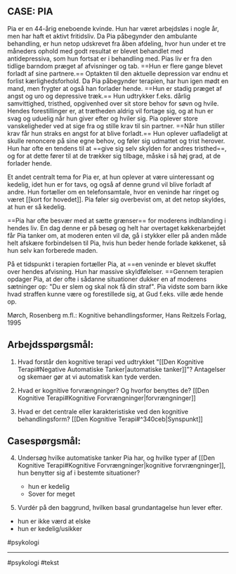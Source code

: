 
## CASE: PIA 

Pia er en 44-årig eneboende kvinde. Hun har været arbejdsløs i nogle år, men har haft et aktivt fritidsliv. Da Pia påbegynder den ambulante behandling, er hun netop udskrevet fra åben afdeling, hvor hun under et tre måneders ophold med godt resultat er blevet behandlet med antidepressiva, som hun fortsat er i behandling med. Pias liv er fra den tidlige barndom præget af afvisninger og tab. ==Hun er flere gange blevet forladt af sine partnere.== Optakten til den aktuelle depression var endnu et forlist kærlighedsforhold. Da Pia påbegynder terapien, har hun igen mødt en mand, men frygter at også han forlader hende. ==Hun er stadig præget af angst og uro og depressive træk.== Hun udtrykker f.eks. dårlig samvittighed, tristhed, opgivenhed over sit store behov for søvn og hvile. Hendes forestillinger er, at trætheden aldrig vil fortage sig, og at hun er svag og uduelig når hun giver efter og hviler sig. Pia oplever store vanskeligheder ved at sige fra og stille krav til sin partner. ==Når hun stiller krav får hun straks en angst for at blive forladt.== Hun oplever uafladeligt at skulle renoncere på sine egne behov, og føler sig udmattet og trist herover. Hun har ofte en tendens til at ==give sig selv skylden for andres tristhed==, og for at dette fører til at de trækker sig tilbage, måske i så høj grad, at de forlader hende. 

Et andet centralt tema for Pia er, at hun oplever at være uinteressant og kedelig, idet hun er for tavs, og også af denne grund vil blive forladt af andre. Hun fortæller om en telefonsamtale, hvor en veninde har ringet og været [[kort for hovedet]]. Pia føler sig overbevist om, at det netop skyldes, at hun er så kedelig. 

==Pia har ofte besvær med at sætte grænser== for moderens indblanding i hendes liv. En dag denne er på besøg og helt har overtaget køkkenarbejdet får Pia tanker om, at moderen enten vil dø, gå i stykker eller på anden måde helt afskære forbindelsen til Pia, hvis hun beder hende forlade køkkenet, så hun selv kan forberede maden. 

På et tidspunkt i terapien fortæller Pia, at ==en veninde er blevet skuffet over hendes afvisning. Hun har massive skyldfølelser. ==Gennem terapien opdager Pia, at der ofte i sådanne situationer dukker en af moderens sætninger op: "Du er slem og skal nok få din straf". Pia vidste som barn ikke hvad straffen kunne være og forestillede sig, at Gud f.eks. ville æde hende op. 

Mørch, Rosenberg m.fl.: Kognitive behandlingsformer, Hans Reitzels Forlag, 1995 

## Arbejdsspørgsmål: 

1. Hvad forstår den kognitive terapi ved udtrykket "[[Den Kognitive Terapi#Negative Automatiske Tanker|automatiske tanker]]"? 
	Antagelser og skemaer gør at vi automatisk kan tyde verden.
	  
2. Hvad er kognitive forvrængninger? Og hvorfor benyttes de? 
	[[Den Kognitive Terapi#Kognitive Forvrængninger|forvrængninger]]

3. Hvad er det centrale eller karakteristiske ved den kognitive behandlingsform?
	[[Den Kognitive Terapi#^340ceb|Synspunkt]]	


## Casespørgsmål: 

4. Undersøg hvilke automatiske tanker Pia har, og hvilke typer af [[Den Kognitive Terapi#Kognitive Forvrængninger|kognitive forvrængninger]], hun benytter sig af i bestemte situationer? 
	- hun er kedelig
	- Sover for meget

5. Vurdér på den baggrund, hvilken basal grundantagelse hun lever efter. 
- hun er ikke værd at elske
- hun er kedelig/usikker


#psykologi 


---
#psykologi
#tekst